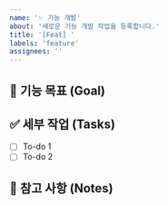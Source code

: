 ```yaml
---
name: '✨ 기능 개발'
about: '새로운 기능 개발 작업을 등록합니다.'
title: '[Feat] '
labels: 'feature'
assignees: ''
---
```


## 🎯 기능 목표 (Goal)

## ✅ 세부 작업 (Tasks)

- [ ] To-do 1
- [ ] To-do 2

## 🔗 참고 사항 (Notes)
